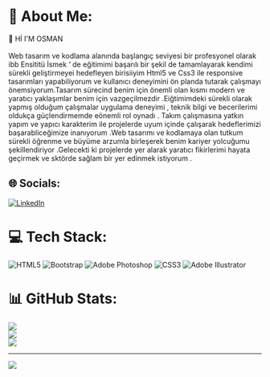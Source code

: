 # 💫 About Me:
👋 Hİ I'M OSMAN<br><br>Web tasarım ve kodlama alanında başlangıç seviyesi bir profesyonel olarak ibb Ensititü İsmek ‘ de eğitimimi başarılı bir şekil de tamamlayarak kendimi sürekli geliştirmeyei hedefleyen birisiiyim Html5 ve Css3 ile responsive tasarımları yapabiliyorum ve kullanıcı deneyimini ön planda tutarak çalışmayı önemsiyorum.Tasarım sürecind benim için önemli olan kısmı modern ve yaratıcı yaklaşımlar benim için vazgeçilmezdir .Eiğtimimdeki sürekli olarak yapmış olduğum çalışmalar uygulama deneyimi , teknik bilgi ve becerilerimi oldukça güçlendirmemde eönemli rol oynadı . Takım çalışmasına yatkın yapım ve yapıcı karakterim ile projelerde uyum içinde çalışarak hedeflerimizi başarabliceğimize inanıyorum .Web tasarımı ve kodlamaya olan tutkum sürekli öğrenme ve büyüme arzumla birleşerek benim kariyer yolcuğumu şekillendiriyor .Gelecekti ki projelerde yer alarak yaratıcı fikirlerimi hayata geçirmek ve sktörde sağlam bir yer edinmek istiyorum .<br>


## 🌐 Socials:
[![LinkedIn](https://img.shields.io/badge/LinkedIn-%230077B5.svg?logo=linkedin&logoColor=white)](https://linkedin.com/in/https://www.linkedin.com/in/osman-veli-%C5%9Feker-7640a1327/) 

# 💻 Tech Stack:
![HTML5](https://img.shields.io/badge/html5-%23E34F26.svg?style=for-the-badge&logo=html5&logoColor=white) ![Bootstrap](https://img.shields.io/badge/bootstrap-%238511FA.svg?style=for-the-badge&logo=bootstrap&logoColor=white) ![Adobe Photoshop](https://img.shields.io/badge/adobe%20photoshop-%2331A8FF.svg?style=for-the-badge&logo=adobe%20photoshop&logoColor=white) ![CSS3](https://img.shields.io/badge/css3-%231572B6.svg?style=for-the-badge&logo=css3&logoColor=white) ![Adobe Illustrator](https://img.shields.io/badge/adobe%20illustrator-%23FF9A00.svg?style=for-the-badge&logo=adobe%20illustrator&logoColor=white)
# 📊 GitHub Stats:
![](https://github-readme-stats.vercel.app/api?username=osmanveliseker&theme=dark&hide_border=true&include_all_commits=false&count_private=false)<br/>
![](https://github-readme-streak-stats.herokuapp.com/?user=osmanveliseker&theme=dark&hide_border=true)<br/>
![](https://github-readme-stats.vercel.app/api/top-langs/?username=osmanveliseker&theme=dark&hide_border=true&include_all_commits=false&count_private=false&layout=compact)

---
[![](https://visitcount.itsvg.in/api?id=osmanveliseker&icon=0&color=0)](https://visitcount.itsvg.in)

<!-- Proudly created with GPRM ( https://gprm.itsvg.in ) -->
